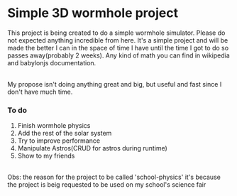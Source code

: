 # Simple 3D wormhole project
This project is being created to do a simple wormhole simulator.
Please do not expected anything incredible from here. It's a simple project and will be made the better I can in the space of time I have until the time I got to do so passes away(probably 2 weeks).
Any kind of math you can find in wikipedia and babylonjs documentation.

<br>
My propose isn't doing anything great and big, but useful and fast since I don't have much time.

### To do
1. Finish wormhole physics
2. Add the rest of the solar system
3. Try to improve performance
4. Manipulate Astros(CRUD for astros during runtime)
5. Show to my friends

<br>
Obs: the reason for the project to be called 'school-physics' it's because the project is beig requested to be used on my school's science fair
